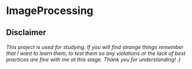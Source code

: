 # ImageProcessing

## Disclaimer 


###### This project is used for studying. If you will find strange things remember that I want to learn them, to test them so any violations or the lack of best practices are fine with me at this stage. Thank you for understanding! :)

